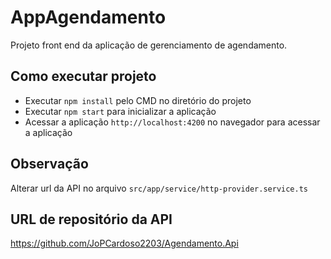 # AppAgendamento

Projeto front end da aplicação de gerenciamento de agendamento.

## Como executar projeto

- Executar `npm install` pelo CMD no diretório do projeto
- Executar `npm start` para inicializar a aplicação
- Acessar a aplicação `http://localhost:4200` no navegador para acessar a aplicação

## Observação

Alterar url da API no arquivo `src/app/service/http-provider.service.ts`

## URL de repositório da API

https://github.com/JoPCardoso2203/Agendamento.Api
